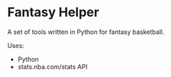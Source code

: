 # Fantasy Helper

A set of tools written in Python for fantasy basketball.

Uses:
- Python
- stats.nba.com/stats API